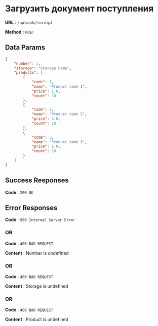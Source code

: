 # Загрузить документ поступления

**URL** : `/uploads/receipt`

**Method** : `POST`

## Data Params

```json
{
    "number": 1,
    "storage": "Storage name",
    "products": [
        {
            "code": 1,
            "name": "Product name 1",
            "price": 1.0,
            "count": 10
        },
        {
            "code": 2,
            "name": "Product name 2",
            "price": 1.0,
            "count": 10
        },
        {
            "code": 3,
            "name": "Product name 3",
            "price": 1.0,
            "count": 10
        }
    ]
}
```

## Success Responses

**Code** : `200 OK`

## Error Responses

**Code** : `500 Internal Server Error`

### OR

**Code** : `400 BAD REQUEST`

**Content** : Number is undefined

### OR

**Code** : `400 BAD REQUEST`

**Content** : Storage is undefined

### OR

**Code** : `400 BAD REQUEST`

**Content** : Product is undefined
